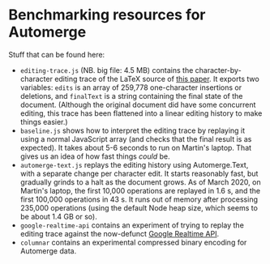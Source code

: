 Benchmarking resources for Automerge
====================================

Stuff that can be found here:

* `editing-trace.js` (NB. big file: 4.5 MB) contains the character-by-character
  editing trace of the LaTeX source of [this paper](https://arxiv.org/abs/1608.03960).
  It exports two variables: `edits` is an array of 259,778 one-character insertions or
  deletions, and `finalText` is a string containing the final state of the document.
  (Although the original document did have some concurrent editing, this trace has
  been flattened into a linear editing history to make things easier.)
* `baseline.js` shows how to interpret the editing trace by replaying it using a
  normal JavaScript array (and checks that the final result is as expected).
  It takes about 5-6 seconds to run on Martin's laptop. That gives us an idea of
  how fast things *could* be.
* `automerge-text.js` replays the editing history using Automerge.Text, with a
  separate change per character edit. It starts reasonably fast, but gradually grinds
  to a halt as the document grows. As of March 2020, on Martin's laptop, the first
  10,000 operations are replayed in 1.6 s, and the first 100,000 operations in 43 s.
  It runs out of memory after processing 235,000 operations (using the default Node
  heap size, which seems to be about 1.4 GB or so).
* `google-realtime-api` contains an experiment of trying to replay the editing trace
  against the now-defunct [Google Realtime API](https://developers.google.com/realtime/deprecation).
* `columnar` contains an experimental compressed binary encoding for Automerge data.

